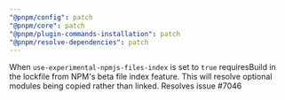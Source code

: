 ```yaml
---
"@pnpm/config": patch
"@pnpm/core": patch
"@pnpm/plugin-commands-installation": patch
"@pnpm/resolve-dependencies": patch
---
```


When `use-experimental-npmjs-files-index` is set to `true` requiresBuild in the lockfile from NPM's beta file index feature. This will resolve optional modules being copied rather than linked. Resolves issue #7046
